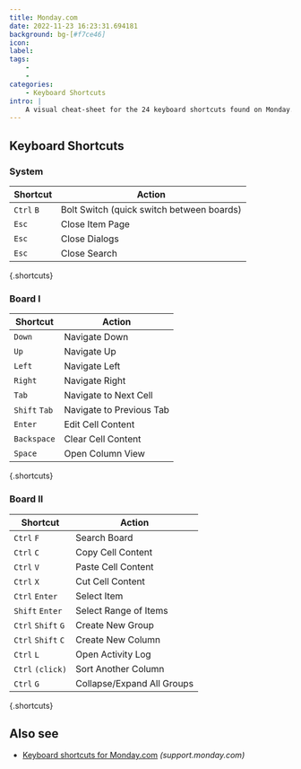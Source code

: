 ```yaml
---
title: Monday.com
date: 2022-11-23 16:23:31.694181
background: bg-[#f7ce46]
icon: 
label: 
tags: 
    - 
    - 
categories:
    - Keyboard Shortcuts
intro: |
    A visual cheat-sheet for the 24 keyboard shortcuts found on Monday.com
---
```




Keyboard Shortcuts
------------------



### System

Shortcut | Action
---|---
`Ctrl` `B`  | Bolt Switch (quick switch between boards)
`Esc`  | Close Item Page
`Esc`  | Close Dialogs
`Esc`  | Close Search
{.shortcuts}


### Board I

Shortcut | Action
---|---
`Down`  | Navigate Down
`Up`  | Navigate Up
`Left`  | Navigate Left
`Right`  | Navigate Right
`Tab`  | Navigate to Next Cell
`Shift` `Tab`  | Navigate to Previous Tab
`Enter`  | Edit Cell Content
`Backspace`  | Clear Cell Content
`Space`  | Open Column View
{.shortcuts}



### Board II

Shortcut | Action
---|---
`Ctrl` `F`  | Search Board
`Ctrl` `C`  | Copy Cell Content
`Ctrl` `V`  | Paste Cell Content
`Ctrl` `X`  | Cut Cell Content
`Ctrl` `Enter`  | Select Item
`Shift` `Enter`  | Select Range of Items
`Ctrl` `Shift` `G`  | Create New Group
`Ctrl` `Shift` `C`  | Create New Column
`Ctrl` `L`  | Open Activity Log
`Ctrl` `(click)`  | Sort Another Column
`Ctrl` `G`  | Collapse/Expand All Groups
{.shortcuts}





Also see
--------
- [Keyboard shortcuts for Monday.com](https://support.monday.com/hc/en-us/articles/115005339905-The-Spreadsheet-capabilities-shortcuts-) _(support.monday.com)_
